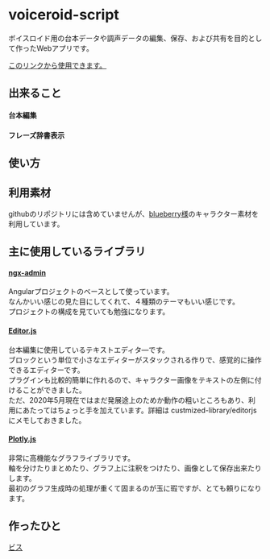 # voiceroid-script

ボイスロイド用の台本データや調声データの編集、保存、および共有を目的として作ったWebアプリです。

[このリンクから使用できます。](https://biss-git.github.io/voiceroid-script/)

## 出来ること

#### 台本編集

#### フレーズ辞書表示


## 使い方


## 利用素材

githubのリポジトリには含めていませんが、[blueberry様](https://seiga.nicovideo.jp/user/illust/1584023)のキャラクター素材を利用しています。


## 主に使用しているライブラリ
#### [ngx-admin](https://github.com/akveo/ngx-admin)
Angularプロジェクトのベースとして使っています。  
なんかいい感じの見た目にしてくれて、４種類のテーマもいい感じです。  
プロジェクトの構成を見ていても勉強になります。


#### [Editor.js](https://github.com/codex-team/editor.js)
台本編集に使用しているテキストエディタ―です。  
ブロックという単位で小さなエディターがスタックされる作りで、感覚的に操作できるエディターです。  
プラグインも比較的簡単に作れるので、キャラクター画像をテキストの左側に付けることができました。  
ただ、2020年5月現在ではまだ発展途上のためか動作の粗いところもあり、利用にあたってはちょっと手を加えています。詳細は custmized-library/editorjs にメモしておきました。


#### [Plotly.js](https://github.com/plotly/plotly.js/)
非常に高機能なグラフライブラリです。  
軸を分けたりまとめたり、グラフ上に注釈をつけたり、画像として保存出来たりします。  
最初のグラフ生成時の処理が重くて固まるのが玉に瑕ですが、とても頼りになります。  


## 作ったひと
[ビス](https://biss-git.github.io/Portfolio/)

